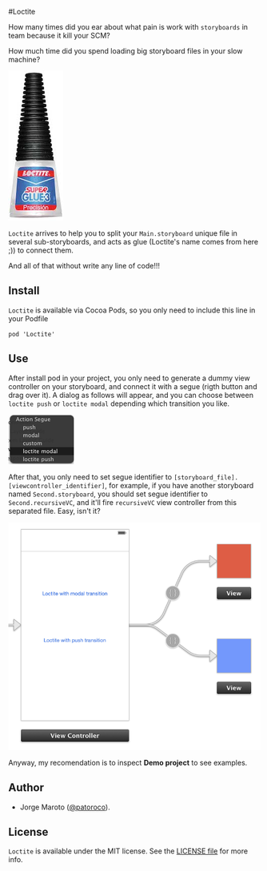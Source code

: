 #Loctite

How many times did you ear about what pain is work with `storyboards` in team because it kill your SCM?

How much time did you spend loading big storyboard files in your slow machine?

![Loctite](Screenshots/loctite.jpg)

`Loctite` arrives to help you to split your `Main.storyboard` unique file in several sub-storyboards, and acts as glue (Loctite's name comes from here ;)) to connect them.

And all of that without write any line of code!!!


## Install

`Loctite` is available via Cocoa Pods, so you only need to include this line in your Podfile

```
pod 'Loctite'
```

## Use

After install pod in your project, you only need to generate a dummy view controller on your storyboard, and connect it with a segue (rigth button and drag over it). A dialog as follows will appear, and you can choose between `loctite push` or `loctite modal` depending which transition you like.

![Action segue selector](Screenshots/actionsegue.png)

After that, you only need to set segue identifier to `[storyboard_file].[viewcontroller_identifier]`, for example, if you have another storyboard named `Second.storyboard`, you should set segue identifier to `Second.recursiveVC`, and it'll fire `recursiveVC` view controller from this separated file. Easy, isn't it?

![Storyboard](Screenshots/storyboard.png)

Anyway, my recomendation is to inspect __Demo project__ to see examples.

## Author
- Jorge Maroto ([@patoroco](http://twitter.com/patoroco)).

## License
`Loctite` is available under the MIT license. See the [LICENSE file](LICENSE.md) for more info.
